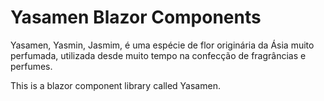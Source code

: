 # Yasamen Blazor Components
Yasamen, Yasmin, Jasmim, é uma espécie de flor originária da Ásia muito perfumada, utilizada desde muito tempo na confecção de fragrâncias e perfumes.

This is a blazor component library called Yasamen.
